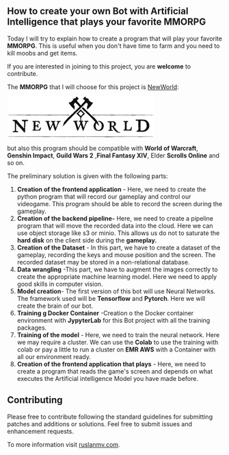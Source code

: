 ## How to create your own Bot with Artificial Intelligence that plays your favorite MMORPG



Today I will try to explain how to create a program that will play your favorite **MMORPG**. This is useful when you don't have time to farm and you need to kill moobs and get items. 

If you are interested in joining to this project, you are **welcome** to contribute.



The **MMORPG** that I will choose for this project is [NewWorld](https://www.newworld.com/en-us/):



<img src="assets/images/posts/README/new.png" style="zoom:50%;" />



but also this program should be compatible with  **World of Warcraft**, **Genshin Impact**, **Guild Wars 2** ,**Final Fantasy XIV**, Elder **Scrolls Online** and so on.



The preliminary solution is given with the following parts:

1. **Creation of the frontend application** - Here, we need to create the python program that will record our gameplay and control our videogame. This program should be able to record the screen during the gameplay.
2. **Creation of the backend pipeline-** Here, we need to create a pipeline program that will move the recorded data into the cloud. Here we can use object storage like s3 or minio. This allows us do not to saturate the **hard disk** on the client side during the **gameplay.** 
3. **Creation of the Dataset** - In this part, we have to create a dataset of the gameplay, recording the keys and mouse position and the screen. The recorded dataset may be stored in a non-relational database.
4. **Data wrangling** -This part, we have to augment the images correctly to create the appropriate machine learning model. Here we need to apply good skills in computer vision.
5. **Model creation**- The first version of this bot will use Neural Networks. The framework used will be **Tensorflow** and **Pytorch**. Here we will create the brain of our bot.
6. **Training g Docker Container** -Creation o the Docker container environment with **JypyterLab** for this Bot project with all the training packages.
7. **Training of the model** - Here, we need to train the neural network. Here we may require a cluster. We can use the **Colab** to use the training with colab or pay a little to run a cluster on **EMR AWS** with a Container with all our environment ready.
8. **Creation of the frontend application that plays** - Here, we need to create a program that reads the game's screen and depends on what executes the Artificial intelligence Model you have made before.



## Contributing

Please free  to contribute following the standard guidelines for submitting patches and additions or solutions. Feel free to submit issues and enhancement requests.

To more information visit [ruslanmv.com](https://ruslanmv.com/).

